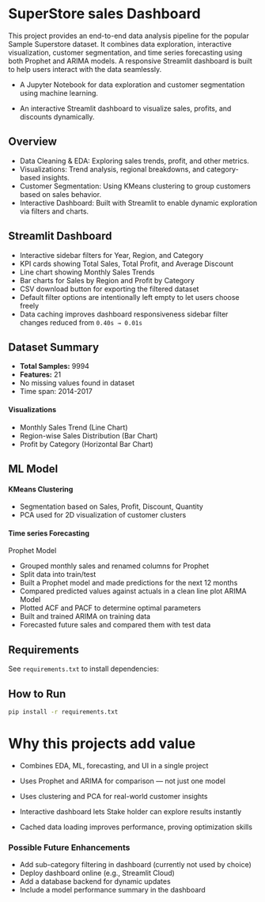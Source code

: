 # SuperStore sales Dashboard 
This project provides an end-to-end data analysis pipeline for the popular Sample Superstore dataset. It combines data exploration, interactive visualization, customer segmentation, and time series forecasting using both Prophet and ARIMA models. A responsive Streamlit dashboard is built to help users interact with the data seamlessly.
- A Jupyter Notebook for data exploration and customer segmentation using machine learning.

- An interactive Streamlit dashboard to visualize sales, profits, and discounts dynamically.



## Overview

- Data Cleaning & EDA: Exploring sales trends, profit, and other metrics.
- Visualizations: Trend analysis, regional breakdowns, and category-based insights.
- Customer Segmentation: Using KMeans clustering to group customers based on sales behavior.
- Interactive Dashboard: Built with Streamlit to enable dynamic exploration via filters and charts.

## Streamlit Dashboard
- Interactive sidebar filters for Year, Region, and Category
- KPI cards showing Total Sales, Total Profit, and Average Discount
- Line chart showing Monthly Sales Trends
- Bar charts for Sales by Region and Profit by Category
- CSV download button for exporting the filtered dataset
- Default filter options are intentionally left empty to let users choose freely
- Data caching improves dashboard responsiveness sidebar filter changes reduced from `0.40s → 0.01s`

## Dataset Summary 
- **Total Samples:** 9994
- **Features:** 21
- No missing values found in dataset 
- Time span: 2014-2017

#### Visualizations
- Monthly Sales Trend (Line Chart)
- Region-wise Sales Distribution (Bar Chart)
- Profit by Category (Horizontal Bar Chart)
## ML Model
#### KMeans Clustering
- Segmentation based on Sales, Profit, Discount, Quantity
- PCA used for 2D visualization of customer clusters
#### Time series Forecasting
Prophet Model
- Grouped monthly sales and renamed columns for Prophet
- Split data into train/test
- Built a Prophet model and made predictions for the next 12 months
- Compared predicted values against actuals in a clean line plot
ARIMA Model
- Plotted ACF and PACF to determine optimal parameters
- Built and trained ARIMA on training data
- Forecasted future sales and compared them with test data
## Requirements

See `requirements.txt` to install dependencies:
## How to Run

```bash
pip install -r requirements.txt
```


# Why this projects add value 
- Combines EDA, ML, forecasting, and UI in a single project

- Uses Prophet and ARIMA for comparison — not just one model

- Uses clustering and PCA for real-world customer insights

- Interactive dashboard lets Stake holder can explore results instantly

- Cached data loading improves performance, proving optimization skills
### Possible Future Enhancements
- Add sub-category filtering in dashboard (currently not used by choice)
- Deploy dashboard online (e.g., Streamlit Cloud)
- Add a database backend for dynamic updates
- Include a model performance summary in the dashboard